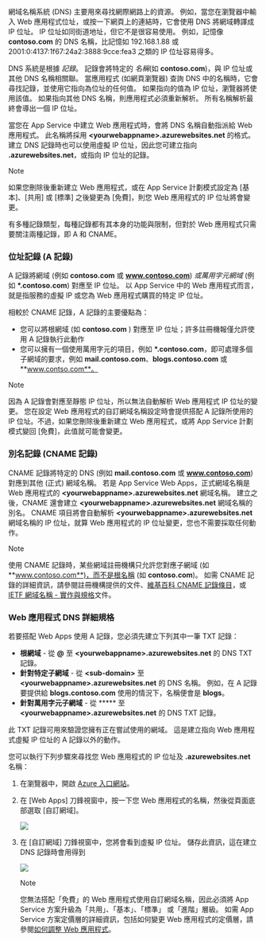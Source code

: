 網域名稱系統 (DNS) 主要用來尋找網際網路上的資源。 例如，當您在瀏覽器中輸入 Web 應用程式位址，或按一下網頁上的連結時，它會使用 DNS 將網域轉譯成 IP 位址。 IP 位址如同街道地址，但它不是很容易使用。 例如，記憶像 **contoso.com** 的 DNS 名稱，比記憶如 192.168.1.88 或 2001:0:4137:1f67:24a2:3888:9cce:fea3 之類的 IP 位址容易得多。

DNS 系統是根據 *記錄*。 記錄會將特定的 *名稱*(如 **contoso.com**)，與 IP 位址或其他 DNS 名稱相關聯。 當應用程式 (如網頁瀏覽器) 查詢 DNS 中的名稱時，它會尋找記錄，並使用它指向為位址的任何值。 如果指向的值為 IP 位址，瀏覽器將使用該值。 如果指向其他 DNS 名稱，則應用程式必須重新解析。 所有名稱解析最終會導出一個 IP 位址。

當您在 App Service 中建立 Web 應用程式時，會將 DNS 名稱自動指派給 Web 應用程式。 此名稱將採用 **&lt;yourwebappname&gt;.azurewebsites.net** 的格式。 建立 DNS 記錄時也可以使用虛擬 IP 位址，因此您可建立指向 **.azurewebsites.net**，或指向 IP 位址的記錄。

> [!NOTE]
> 如果您刪除後重新建立 Web 應用程式，或在 App Service 計劃模式設定為 [基本]、[共用] 或 [標準] 之後變更為 [免費]，則您 Web 應用程式的 IP 位址將會變更。
> 
> 

有多種記錄類型，每種記錄都有其本身的功能與限制，但對於 Web 應用程式只需要關注兩種記錄，即 A 和 CNAME。

### <a name="address-record-a-record"></a>位址記錄 (A 記錄)
A 記錄將網域 (例如 **contoso.com** 或 **www.contoso.com**) *或萬用字元網域* (例如 **\*.contoso.com**) 對應至 IP 位址。 以 App Service 中的 Web 應用程式而言，就是指服務的虛擬 IP 或您為 Web 應用程式購買的特定 IP 位址。

相較於 CNAME 記錄，A 記錄的主要優點為：

* 您可以將根網域 (如 **contoso.com** ) 對應至 IP 位址；許多註冊機報僅允許使用 A 記錄執行此動作
* 您可以擁有一個使用萬用字元的項目，例如 **\*.contoso.com**，即可處理多個子網域的要求，例如 **mail.contoso.com**、**blogs.contoso.com** 或 **www.contso.com**。

> [!NOTE]
> 因為 A 記錄會對應至靜態 IP 位址，所以無法自動解析 Web 應用程式 IP 位址的變更。 您在設定 Web 應用程式的自訂網域名稱設定時會提供搭配 A 記錄所使用的 IP 位址。不過，如果您刪除後重新建立 Web 應用程式，或將 App Service 計劃模式變回 [免費]，此值就可能會變更。
> 
> 

### <a name="alias-record-cname-record"></a>別名記錄 (CNAME 記錄)
CNAME 記錄將特定的 DNS (例如 **mail.contoso.com** 或 **www.contoso.com**) 對應到其他 (正式) 網域名稱。 若是 App Service Web Apps，正式網域名稱是 Web 應用程式的 **&lt;yourwebappname>.azurewebsites.net** 網域名稱。 建立之後，CNAME 還會建立 **&lt;yourwebappname>.azurewebsites.net** 網域名稱的別名。 CNAME 項目將會自動解析 **&lt;yourwebappname>.azurewebsites.net** 網域名稱的 IP 位址，就算 Web 應用程式的 IP 位址變更，您也不需要採取任何動作。

> [!NOTE]
> 使用 CNAME 記錄時，某些網域註冊機構只允許您對應子網域 (如 **www.contoso.com**)，而不是根名稱 (如 **contoso.com**)。 如需 CNAME 記錄的詳細資訊，請參閱註冊機構提供的文件、<a href="http://en.wikipedia.org/wiki/CNAME_record">維基百科 CNAME 記錄條目</a>，或 <a href="http://tools.ietf.org/html/rfc1035">IETF 網域名稱 - 實作與規格</a>文件。
> 
> 

### <a name="web-app-dns-specifics"></a>Web 應用程式 DNS 詳細規格
若要搭配 Web Apps 使用 A 記錄，您必須先建立下列其中一筆 TXT 記錄：

* **根網域** - 從 **@** 至 **&lt;yourwebappname&gt;.azurewebsites.net** 的 DNS TXT 記錄。
* **針對特定子網域** - 從 **&lt;sub-domain>** 至 **&lt;yourwebappname&gt;.azurewebsites.net** 的 DNS 名稱。 例如，在 A 記錄要提供給 **blogs.contoso.com** 使用的情況下，名稱便會是 **blogs**。
* **針對萬用字元子網域** - 從 ***** 至 **&lt;yourwebappname&gt;.azurewebsites.net** 的 DNS TXT 記錄。

此 TXT 記錄可用來驗證您擁有正在嘗試使用的網域。 這是建立指向 Web 應用程式虛擬 IP 位址的 A 記錄以外的動作。

您可以執行下列步驟來尋找您 Web 應用程式的 IP 位址及 **.azurewebsites.net** 名稱：

1. 在瀏覽器中，開啟 [Azure 入口網站](https://portal.azure.com)。
2. 在 [Web Apps] 刀鋒視窗中，按一下您 Web 應用程式的名稱，然後從頁面底部選取 [自訂網域]。
   
    ![](./media/custom-dns-web-site/dncmntask-cname-6.png)
3. 在 [自訂網域]  刀鋒視窗中，您將會看到虛擬 IP 位址。 儲存此資訊，這在建立 DNS 記錄時會用得到
   
    ![](./media/custom-dns-web-site/virtual-ip-address.png)
   
   > [!NOTE]
   > 您無法搭配「免費」的 Web 應用程式使用自訂網域名稱，因此必須將 App Service 方案升級為「共用」、「基本」、「標準」 或「進階」層級。 如需 App Service 方案定價層的詳細資訊，包括如何變更 Web 應用程式的定價層，請參閱[如何調整 Web 應用程式](../articles/app-service-web/web-sites-scale.md)。
   > 
   > 

